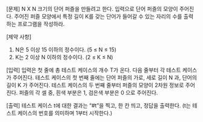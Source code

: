 [문제]
N X N 크기의 단어 퍼즐을 만들려고 한다. 입력으로 단어 퍼즐의 모양이 주어진다.
주어진 퍼즐 모양에서 특정 길이 K를 갖는 단어가 들어갈 수 있는 자리의 수를 출력하는 프로그램을 작성하라.

[제약 사항]
1. N은 5 이상 15 이하의 정수이다. (5 ≤ N ≤ 15)
2. K는 2 이상 N 이하의 정수이다. (2 ≤ K ≤ N)

[입력]
입력은 첫 줄에 총 테스트 케이스의 개수 T가 온다.
다음 줄부터 각 테스트 케이스가 주어진다.
테스트 케이스의 첫 번째 줄에는 단어 퍼즐의 가로, 세로 길이 N 과, 단어의 길이 K 가 주어진다.
테스트 케이스의 두 번째 줄부터 퍼즐의 모양이 2차원 정보로 주어진다.
퍼즐의 각 셀 중, 흰색 부분은 1, 검은색 부분은 0 으로 주어진다.

[출력]
테스트 케이스 t에 대한 결과는 “#t”을 찍고, 한 칸 띄고, 정답을 출력한다.
(t는 테스트 케이스의 번호를 의미하며 1부터 시작한다.)
